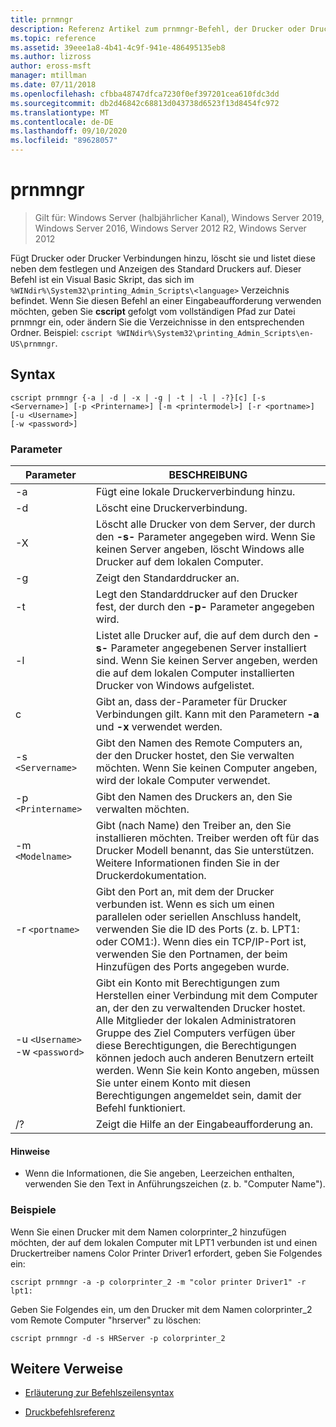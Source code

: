 ```yaml
---
title: prnmngr
description: Referenz Artikel zum prnmngr-Befehl, der Drucker oder Drucker Verbindungen hinzufügt, löscht und auflistet, zusätzlich zum Festlegen und Anzeigen des Standard Druckers.
ms.topic: reference
ms.assetid: 39eee1a8-4b41-4c9f-941e-486495135eb8
ms.author: lizross
author: eross-msft
manager: mtillman
ms.date: 07/11/2018
ms.openlocfilehash: cfbba48747dfca7230f0ef397201cea610fdc3dd
ms.sourcegitcommit: db2d46842c68813d043738d6523f13d8454fc972
ms.translationtype: MT
ms.contentlocale: de-DE
ms.lasthandoff: 09/10/2020
ms.locfileid: "89628057"
---
```

# <a name="prnmngr"></a>prnmngr

> Gilt für: Windows Server (halbjährlicher Kanal), Windows Server 2019, Windows Server 2016, Windows Server 2012 R2, Windows Server 2012

Fügt Drucker oder Drucker Verbindungen hinzu, löscht sie und listet diese neben dem festlegen und Anzeigen des Standard Druckers auf. Dieser Befehl ist ein Visual Basic Skript, das sich im `%WINdir%\System32\printing_Admin_Scripts\<language>` Verzeichnis befindet. Wenn Sie diesen Befehl an einer Eingabeaufforderung verwenden möchten, geben Sie **cscript** gefolgt vom vollständigen Pfad zur Datei prnmngr ein, oder ändern Sie die Verzeichnisse in den entsprechenden Ordner. Beispiel: `cscript %WINdir%\System32\printing_Admin_Scripts\en-US\prnmngr`.

## <a name="syntax"></a>Syntax

```
cscript prnmngr {-a | -d | -x | -g | -t | -l | -?}[c] [-s <Servername>] [-p <Printername>] [-m <printermodel>] [-r <portname>] [-u <Username>]
[-w <password>]
```

### <a name="parameters"></a>Parameter

| Parameter | BESCHREIBUNG |
|--|--|
| -a | Fügt eine lokale Druckerverbindung hinzu. |
| -d | Löscht eine Druckerverbindung. |
| -X | Löscht alle Drucker von dem Server, der durch den **-s-** Parameter angegeben wird. Wenn Sie keinen Server angeben, löscht Windows alle Drucker auf dem lokalen Computer. |
| -g | Zeigt den Standarddrucker an. |
| -t | Legt den Standarddrucker auf den Drucker fest, der durch den **-p-** Parameter angegeben wird. |
| -l | Listet alle Drucker auf, die auf dem durch den **-s-** Parameter angegebenen Server installiert sind. Wenn Sie keinen Server angeben, werden die auf dem lokalen Computer installierten Drucker von Windows aufgelistet. |
| c | Gibt an, dass der-Parameter für Drucker Verbindungen gilt. Kann mit den Parametern **-a** und **-x** verwendet werden. |
| -s `<Servername>` | Gibt den Namen des Remote Computers an, der den Drucker hostet, den Sie verwalten möchten. Wenn Sie keinen Computer angeben, wird der lokale Computer verwendet. |
| -p `<Printername>` | Gibt den Namen des Druckers an, den Sie verwalten möchten. |
| -m `<Modelname>` | Gibt (nach Name) den Treiber an, den Sie installieren möchten. Treiber werden oft für das Drucker Modell benannt, das Sie unterstützen. Weitere Informationen finden Sie in der Druckerdokumentation. |
| -r `<portname>` | Gibt den Port an, mit dem der Drucker verbunden ist. Wenn es sich um einen parallelen oder seriellen Anschluss handelt, verwenden Sie die ID des Ports (z. b. LPT1: oder COM1:). Wenn dies ein TCP/IP-Port ist, verwenden Sie den Portnamen, der beim Hinzufügen des Ports angegeben wurde. |
| -u `<Username>` -w `<password>` | Gibt ein Konto mit Berechtigungen zum Herstellen einer Verbindung mit dem Computer an, der den zu verwaltenden Drucker hostet. Alle Mitglieder der lokalen Administratoren Gruppe des Ziel Computers verfügen über diese Berechtigungen, die Berechtigungen können jedoch auch anderen Benutzern erteilt werden. Wenn Sie kein Konto angeben, müssen Sie unter einem Konto mit diesen Berechtigungen angemeldet sein, damit der Befehl funktioniert. |
| /? | Zeigt die Hilfe an der Eingabeaufforderung an. |

#### <a name="remarks"></a>Hinweise

- Wenn die Informationen, die Sie angeben, Leerzeichen enthalten, verwenden Sie den Text in Anführungszeichen (z. b. "Computer Name").

### <a name="examples"></a>Beispiele

Wenn Sie einen Drucker mit dem Namen colorprinter_2 hinzufügen möchten, der auf dem lokalen Computer mit LPT1 verbunden ist und einen Druckertreiber namens Color Printer Driver1 erfordert, geben Sie Folgendes ein:

```
cscript prnmngr -a -p colorprinter_2 -m "color printer Driver1" -r lpt1:
```

Geben Sie Folgendes ein, um den Drucker mit dem Namen colorprinter_2 vom Remote Computer "hrserver" zu löschen:

```
cscript prnmngr -d -s HRServer -p colorprinter_2
```

## <a name="additional-references"></a>Weitere Verweise

- [Erläuterung zur Befehlszeilensyntax](command-line-syntax-key.md)

- [Druckbefehlsreferenz](print-command-reference.md)
